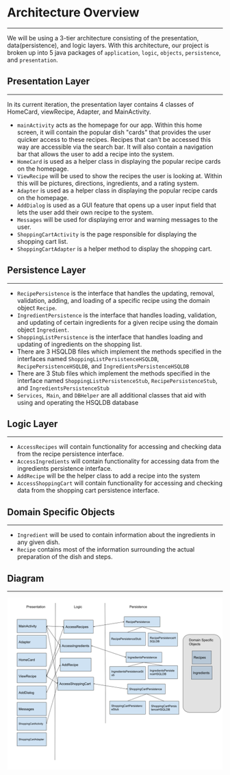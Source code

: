 # Architecture Overview
---

We will be using a 3-tier architecture consisting of the presentation, data(persistence), and logic layers. With this architecture, our project is broken up into 5 java packages of `application`, `logic`, `objects`, `persistence`, and `presentation`.
 
## Presentation Layer
---
In its current iteration, the presentation layer contains 4 classes of HomeCard, viewRecipe, Adapter, and MainActivity.
- `mainActivity` acts as the homepage for our app. Within this home screen, it will contain the popular dish "cards" that provides the user quicker access to these recipes. Recipes that can't be accessed this way are accessible via the search bar. It will also contain a navigation bar that allows the user to add a recipe into the system.
- `HomeCard` is used as a helper class in displaying the popular recipe cards on the homepage.
- `ViewRecipe` will be used to show the recipes the user is looking at. Within this will be pictures, directions, ingredients, and a rating system.
- `Adapter` is used as a helper class in displaying the popular recipe cards on the homepage.
- `AddDialog` is used as a GUI feature that opens up a user input field that lets the user add their own recipe to the system.
- `Messages` will be used for displaying error and warning messages to the user.
- `ShoppingCartActivity` is the page responsible for displaying the shopping cart list.
- `ShoppingCartAdapter` is a helper method to display the shopping cart.

## Persistence Layer
---
- `RecipePersistence` is the interface that handles the updating, removal, validation, adding, and loading of a specific recipe using the domain object `Recipe`.
- `IngredientPersistence` is the interface that handles loading, validation, and updating of certain ingredients for a given recipe using the domain object `Ingredient`.
- `ShoppingListPersistence` is the interface that handles loading and updating of ingredients on the shopping list.
- There are 3 HSQLDB files which implement the methods specified in the interfaces named `ShoppingListPersistenceHSQLDB`, `RecipePersistenceHSQLDB`, and `IngredientsPersistenceHSQLDB`
- There are 3 Stub files which implement the methods specified in the interface named `ShoppingListPersistenceStub`, `RecipePersistenceStub`, and `IngredientsPersistenceStub`
- `Services`,` Main`, and `DBHelper` are all additional classes that aid with using and operating the HSQLDB database

## Logic Layer
---
- `AccessRecipes` will contain functionality for accessing and checking data from the recipe persistence interface. 
- `AccessIngredients` will contain functionality for accessing data from the ingredients persistence interface. 
- `AddRecipe` will be the helper class to add a recipe into the system
- `AccessShoppingCart` will contain functionality for accessing and checking data from the shopping cart persistence interface. 


## Domain Specific Objects
---
- `Ingredient` will be used to contain information about the ingredients in any given dish.
- `Recipe` contains most of the information surrounding the actual preparation of the dish and steps.

## Diagram
---
![diagram](arc.png)
